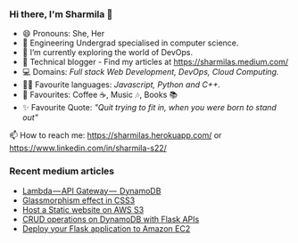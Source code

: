 ### Hi there, I'm Sharmila 👋

- 😄 Pronouns: She, Her
- 🏫 Engineering Undergrad specialised in computer science.<!-- - 🔭 I’m currently working as an intern at _Tactlabs, Ontorio._ -->
- 🌱 I’m currently exploring the world of DevOps.
- 🌟 Technical blogger - Find my articles at https://sharmilas.medium.com/
- 💻 Domains: _Full stack Web Development, DevOps, Cloud Computing._
- 👩‍💻 Favourite languages: _Javascript, Python and C++._
- 💞 Favourites: Coffee ☕, Music 🎶, Books 📚
- ✨ Favourite Quote: _"Quit trying to fit in, when you were born to stand out"_

📫 How to reach me: https://sharmilas.herokuapp.com/ or https://www.linkedin.com/in/sharmila-s22/

### Recent medium articles
<!-- MEDIUM-STORY-LIST:START -->
- [Lambda — API Gateway —  DynamoDB](https://medium.com/featurepreneur/lambda-api-gateway-dynamodb-d8a35c379810?source=rss-5da727287624------2)
- [Glassmorphism effect in CSS3](https://medium.com/featurepreneur/glassmorphism-effect-in-css3-988d7e8e92da?source=rss-5da727287624------2)
- [Host a Static website on AWS S3](https://medium.com/featurepreneur/host-a-static-website-on-aws-s3-c4a37a7efcc2?source=rss-5da727287624------2)
- [CRUD operations on DynamoDB with Flask APIs](https://medium.com/featurepreneur/crud-operations-on-dynamodb-with-flask-apis-916f6cae992?source=rss-5da727287624------2)
- [Deploy your Flask application to Amazon EC2](https://medium.com/featurepreneur/deploy-your-flask-app-to-amazon-ec2-56e2f2a14021?source=rss-5da727287624------2)
<!-- MEDIUM-STORY-LIST:END -->

<!--
**SharmilaS22/SharmilaS22** is a ✨ _special_ ✨ repository because its `README.md` (this file) appears on your GitHub profile.

Here are some ideas to get you started:

- 🔭 I’m currently working on ...
- 🌱 I’m currently learning ...
- 👯 I’m looking to collaborate on ...
- 🤔 I’m looking for help with ...
- 💬 Ask me about ...
- 📫 How to reach me: ...
- 😄 Pronouns: ...
- ⚡ Fun fact: ...
-->
